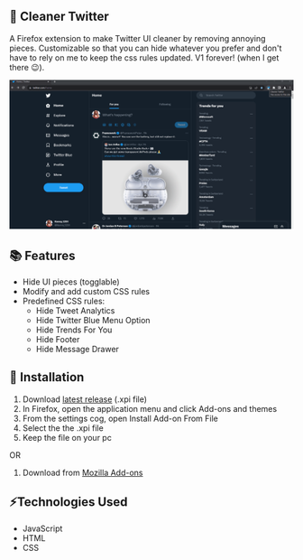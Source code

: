 ## 🫧 Cleaner Twitter

A Firefox extension to make Twitter UI cleaner by removing annoying pieces. Customizable so that you can hide whatever you prefer and don't have to rely on me to keep the css rules updated. V1 forever! (when I get there 😉).

![](https://github.com/Kenny1291/readme-assets/blob/main/cleaner-twitter/cleaner_twitter_showcase.gif)

## 📚 Features
- Hide UI pieces (togglable)
- Modify and add custom CSS rules
- Predefined CSS rules:
    - Hide Tweet Analytics
    - Hide Twitter Blue Menu Option
    - Hide Trends For You
    - Hide Footer
    - Hide Message Drawer

## 📲 Installation
1. Download [latest release](https://github.com/Kenny1291/cleaner-twitter-firefox/releases) (.xpi file)
2. In Firefox, open the application menu and click Add-ons and themes
3. From the settings cog, open Install Add-on From File
4. Select the the .xpi file
5. Keep the file on your pc

OR

1. Download from [Mozilla Add-ons](https://addons.mozilla.org/en-US/firefox/addon/cleaner-twitter/)

## ⚡Technologies Used
- JavaScript
- HTML
- CSS
